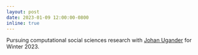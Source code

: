 ```yaml
---
layout: post
date: 2023-01-09 12:00:00-0800
inline: true
---
```


Pursuing computational social sciences research with [Johan Ugander](https://web.stanford.edu/~jugander/) for Winter 2023.
